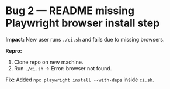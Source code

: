 # Bug 2 — README missing Playwright browser install step

**Impact:** New user runs `./ci.sh` and fails due to missing browsers.  

**Repro:**
1. Clone repo on new machine.
2. Run `./ci.sh` → Error: browser not found.  

**Fix:** Added `npx playwright install --with-deps` inside `ci.sh`.
